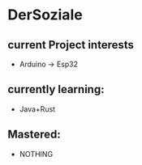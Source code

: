 # DerSoziale
## current Project interests
- Arduino -> Esp32

## currently learning:
- Java+Rust

## Mastered:
- NOTHING 
